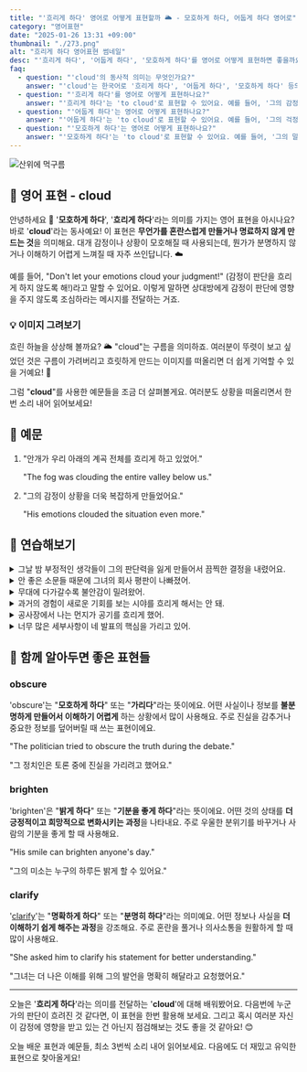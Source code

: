 ```yaml
---
title: "'흐리게 하다' 영어로 어떻게 표현할까 🌥️ - 모호하게 하다, 어둡게 하다 영어로"
category: "영어표현"
date: "2025-01-26 13:31 +09:00"
thumbnail: "./273.png"
alt: "흐리게 하다 영어표현 썸네일"
desc: "'흐리게 하다', '어둡게 하다', '모호하게 하다'를 영어로 어떻게 표현하면 좋을까요? '그의 감정이 상황을 흐리게 하고 있어', '그의 걱정이 미래를 어둡게 하고 있어', '그의 말이 상황을 모호하게 하고 있어' 등을 영어로 표현하는 법을 배워봅시다. 다양한 예문을 통해서 연습하고 본인의 표현으로 만들어 보세요."
faq:
  - question: "'cloud'의 동사적 의미는 무엇인가요?"
    answer: "'cloud'는 한국어로 '흐리게 하다', '어둡게 하다', '모호하게 하다' 등의 의미로 사용됩니다. 주로 시각적, 정서적, 혹은 개념적인 맥락에서 사용되죠."
  - question: "'흐리게 하다'를 영어로 어떻게 표현하나요?"
    answer: "'흐리게 하다'는 'to cloud'로 표현할 수 있어요. 예를 들어, '그의 감정이 상황을 흐리게 하고 있어'는 'His emotions are clouding the situation'으로 말할 수 있어요."
  - question: "'어둡게 하다'는 영어로 어떻게 표현하나요?"
    answer: "'어둡게 하다'는 'to cloud'로 표현할 수 있어요. 예를 들어, '그의 걱정이 미래를 어둡게 하고 있어'는 'His worries are clouding the future'로 표현할 수 있어요."
  - question: "'모호하게 하다'는 영어로 어떻게 표현하나요?"
    answer: "'모호하게 하다'는 'to cloud'로 표현할 수 있어요. 예를 들어, '그의 말이 상황을 모호하게 하고 있어'는 'His words are clouding the situation'으로 말할 수 있어요."
---
```


![산위에 먹구름](./273-1.jpg)

## 🌟 영어 표현 - cloud

안녕하세요 👋 '**모호하게 하다**', '**흐리게 하다**'라는 의미를 가지는 영어 표현을 아시나요? 바로 '**cloud**'라는 동사예요! 이 표현은 **무언가를 혼란스럽게 만들거나 명료하지 않게 만드는 것**을 의미해요. 대개 감정이나 상황이 모호해질 때 사용되는데, 뭔가가 분명하지 않거나 이해하기 어렵게 느껴질 때 자주 쓰인답니다. ☁️

예를 들어, "Don't let your emotions cloud your judgment!" (감정이 판단을 흐리게 하지 않도록 해!)라고 말할 수 있어요. 이렇게 말하면 상대방에게 감정이 판단에 영향을 주지 않도록 조심하라는 메시지를 전달하는 거죠.

<script async src="https://pagead2.googlesyndication.com/pagead/js/adsbygoogle.js?client=ca-pub-1465612013356152"
     crossorigin="anonymous"></script>
<!-- engple-horizontal-ad -->

<ins class="adsbygoogle"
     style="display:block"
     data-ad-client="ca-pub-1465612013356152"
     data-ad-slot="2106896038"
     data-ad-format="auto"
     data-full-width-responsive="true"></ins>

<script>
     (adsbygoogle = window.adsbygoogle || []).push({});
</script>

### 💡 이미지 그려보기

흐린 하늘을 상상해 볼까요? 🌥️ "cloud"는 구름을 의미하죠. 여러분이 뚜렷이 보고 싶었던 것은 구름이 가려버리고 흐릿하게 만드는 이미지를 떠올리면 더 쉽게 기억할 수 있을 거예요! 🌈

그럼 "**cloud**"를 사용한 예문들을 조금 더 살펴볼게요. 여러분도 상황을 떠올리면서 한 번 소리 내어 읽어보세요!

## 📖 예문

1. "안개가 우리 아래의 계곡 전체를 흐리게 하고 있었어."

   "The fog was clouding the entire valley below us."

2. "그의 감정이 상황을 더욱 복잡하게 만들었어요."

   "His emotions clouded the situation even more."

## 💬 연습해보기

<details>
<summary>그날 밤 부정적인 생각들이 그의 판단력을 잃게 만들어서 끔찍한 결정을 내렸어요.</summary>
<span>Dark thoughts clouded his judgment that night, and he <a href="/blog/vocab-1/010.make-a-decision/">made some terrible decisions</a>.</span>
</details>

<details>
<summary>안 좋은 소문들 때문에 그녀의 회사 평판이 나빠졌어.</summary>
<span>Those nasty rumors have clouded her reputation at work.</span>
</details>

<details>
<summary>무대에 다가갈수록 불안감이 밀려왔어.</summary>
<span><a href="/blog/in-english/307.doubt/">Doubt</a> started to cloud his mind as he <a href="/blog/in-english/267.approach/">approached</a> the stage.</span>
</details>

<details>
<summary>과거의 경험이 새로운 기회를 보는 시야를 흐리게 해서는 안 돼.</summary>
<span>Past experiences shouldn't cloud your view of new opportunities.</span>
</details>

<details>
<summary>공사장에서 나는 먼지가 공기를 흐리게 했어.</summary>
<span>The dust from the construction site clouded the air.</span>
</details>

<details>
<summary>너무 많은 세부사항이 네 발표의 핵심을 가리고 있어.</summary>
<span>Too many details are clouding the main point of your presentation.</span>
</details>

## 🤝 함께 알아두면 좋은 표현들

### obscure

'obscure'는 "**모호하게 하다**" 또는 "**가리다**"라는 뜻이에요. 어떤 사실이나 정보를 **불분명하게 만들어서 이해하기 어렵게** 하는 상황에서 많이 사용해요. 주로 진실을 감추거나 중요한 정보를 덮어버릴 때 쓰는 표현이에요.

"The politician tried to obscure the truth during the debate."

"그 정치인은 토론 중에 진실을 가리려고 했어요."

### brighten

'brighten'은 "**밝게 하다**" 또는 "**기분을 좋게 하다**"라는 뜻이에요. 어떤 것의 상태를 **더 긍정적이고 희망적으로 변화시키는 과정**을 나타내요. 주로 우울한 분위기를 바꾸거나 사람의 기분을 좋게 할 때 사용해요.

"His smile can brighten anyone's day."

"그의 미소는 누구의 하루든 밝게 할 수 있어요."

### clarify

'[clarify](/blog/in-english/278.clarify/)'는 "**명확하게 하다**" 또는 "**분명히 하다**"라는 의미예요. 어떤 정보나 사실을 **더 이해하기 쉽게 해주는 과정**을 강조해요. 주로 혼란을 풀거나 의사소통을 원활하게 할 때 많이 사용해요.

"She asked him to clarify his statement for better understanding."

"그녀는 더 나은 이해를 위해 그의 발언을 명확히 해달라고 요청했어요."

---

오늘은 '**흐리게 하다**'라는 의미를 전달하는 '**cloud**'에 대해 배워봤어요. 다음번에 누군가의 판단이 흐려진 것 같다면, 이 표현을 한번 활용해 보세요. 그리고 혹시 여러분 자신이 감정에 영향을 받고 있는 건 아닌지 점검해보는 것도 좋을 것 같아요! 😊

오늘 배운 표현과 예문들, 최소 3번씩 소리 내어 읽어보세요. 다음에도 더 재밌고 유익한 표현으로 찾아올게요!
